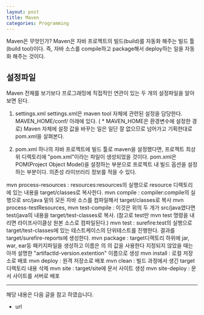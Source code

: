 ```yaml
---
layout: post
title: Maven
categories: Programming
---
```


Maven은 무엇인가? Maven은 자바 프로젝트의 빌드(build)를 자동화 해주는 빌드 툴(build tool)이다. 즉, 자바 소스를 compile하고 package해서 deploy하는 일을 자동화 해주는 것이다.

## 설정파일

Maven 전체를 보기보다 프로그래밍에 직접적인 연관이 있는 두 개의 설정파일을 알아보면 된다.

1. settings.xml
   settings.xml은 maven tool 자체에 관련된 설정을 담당한다. MAVEN_HOME/conf/ 아래에 있다. ( \* MAVEN_HOME은 환경변수에 설정한 경로) Maven 자체에 설정 값을 바꾸는 일은 일단 잘 없으므로 넘어가고 기획한대로 pom.xml을 살펴본다.

2. pom.xml
   하나의 자바 프로젝트에 빌드 툴로 maven을 설정했다면, 프로젝트 최상위 디렉토리에 "pom.xml"이라는 파일이 생성되었을 것이다. pom.xml은 POM(Project Object Model)을 설정하는 부분으로 프로젝트 내 빌드 옵션을 설정하는 부분이다. 의존성 라이브러리 정보를 적을 수 있다.

mvn process-resources : resources:resources의 실행으로 resource 디렉토리에 있는 내용을 target/classes로 복사한다.
mvn compile : compiler:compile의 실행으로 src/java 밑의 모든 자바 소스를 컴파일해서 target/classes로 복사
mvn process-testResources, mvn test-compile : 이것은 위의 두 개가 src/java였다면 test/java의 내용을 target/test-classes로 복사. (참고로 test만 mvn test 명령을 내리면 라이프사이클상 원본 소스로 컴파일된다.)
mvn test : surefire:test의 실행으로 target/test-classes에 있는 테스트케이스의 단위테스트를 진행한다. 결과를 target/surefire-reports에 생성한다.
mvn package : target디렉토리 하위에 jar, war, ear등 패키지파일을 생성하고 이름은 <build>의 <finalName>의 값을 사용한다 지정되지 않았을 때는 아까 설명한 "artifactId-version.extention" 이름으로 생성
mvn install : 로컬 저장소로 배포
mvn deploy : 원격 저장소로 배포
mvn clean : 빌드 과정에서 생긴 target 디렉토리 내용 삭제
mvn site : target/site에 문서 사이트 생성
mvn site-deploy : 문서 사이트를 서버로 배포

---

해당 내용은 다음 글을 참고 하였습니다.

- url
